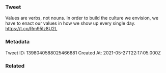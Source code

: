 ### Tweet
Values are verbs, not nouns. In order to build the culture we envision, we have to enact our values in how we show up every single day. https://t.co/Rm95Iz8U2L

### Metadata
Tweet ID: 1398040588025466881
Created At: 2021-05-27T22:17:05.000Z

### Related

